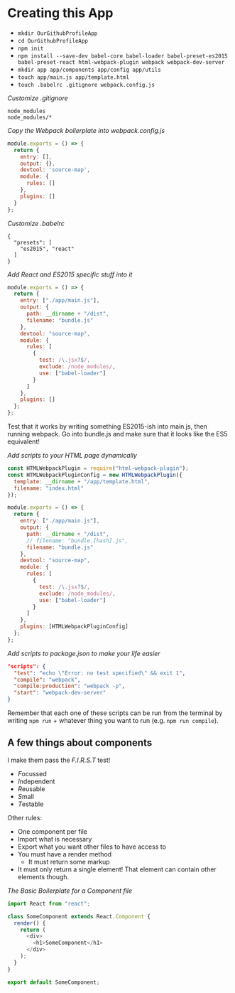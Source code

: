 # Creating this App

- ` mkdir OurGithubProfileApp `
- ` cd OurGithubProfileApp `
- ` npm init `
- ` npm install --save-dev babel-core babel-loader babel-preset-es2015 babel-preset-react html-webpack-plugin webpack webpack-dev-server `
- ` mkdir app app/components app/config app/utils `
- ` touch app/main.js app/template.html `
- ` touch .babelrc .gitignore webpack.config.js `

*Customize .gitignore*

```
node_modules
node_modules/*
```

*Copy the Webpack boilerplate into webpack.config.js*

```js
module.exports = () => {
  return {
    entry: [],
    output: {},
    devtool: 'source-map',
    module: {
      rules: []
    },
    plugins: []
  }
};
```

*Customize .babelrc*

```
{
  "presets": [
    "es2015", "react"
  ]
}
```

*Add React and ES2015 specific stuff into it*

```js
module.exports = () => {
  return {
    entry: ["./app/main.js"],
    output: {
      path: __dirname + "/dist",
      filename: "bundle.js"
    },
    devtool: "source-map",
    module: {
      rules: [
        {
          test: /\.jsx?$/,
          exclude: /node_modules/,
          use: ["babel-loader"]
        }
      ]
    },
    plugins: []
  };
};
```

Test that it works by writing something ES2015-ish into main.js, then running webpack. Go into bundle.js and make sure that it looks like the ES5 equivalent!

*Add scripts to your HTML page dynamically*

```js
const HTMLWebpackPlugin = require("html-webpack-plugin");
const HTMLWebpackPluginConfig = new HTMLWebpackPlugin({
  template: __dirname + "/app/template.html",
  filename: "index.html"
});

module.exports = () => {
  return {
    entry: ["./app/main.js"],
    output: {
      path: __dirname + "/dist",
      // filename: "bundle.[hash].js",
      filename: "bundle.js"
    },
    devtool: "source-map",
    module: {
      rules: [
        {
          test: /\.jsx?$/,
          exclude: /node_modules/,
          use: ["babel-loader"]
        }
      ]
    },
    plugins: [HTMLWebpackPluginConfig]
  };
};
```

*Add scripts to package.json to make your life easier*

```json
"scripts": {
  "test": "echo \"Error: no test specified\" && exit 1",
  "compile": "webpack",
  "compile:production": "webpack -p",
  "start": "webpack-dev-server"
}
```

Remember that each one of these scripts can be run from the terminal by writing ` npm run ` + whatever thing you want to run (e.g. ` npm run compile `).

## A few things about components

I make them pass the _F.I.R.S.T_ test!

- *F*ocussed
- *I*ndependent
- *R*eusable
- *S*mall
- *T*estable

Other rules:
- One component per file
- Import what is necessary
- Export what you want other files to have access to
- You must have a render method
  - It must return some markup
- It must only return a single element! That element can contain other elements though.

*The Basic Boilerplate for a Component file*

```js
import React from "react";

class SomeComponent extends React.Component {
  render() {
    return (
      <div>
        <h1>SomeComponent</h1>
      </div>
    );
  }
}

export default SomeComponent;
```
